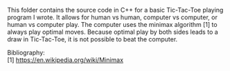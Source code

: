 This folder contains the source code in C++ for a basic Tic-Tac-Toe playing program I wrote.  It allows for human vs human, computer vs computer, or human vs computer play.  The computer uses the minimax algorithm [1] to always play optimal moves.  Because optimal play by both sides leads to a draw in Tic-Tac-Toe, it is not possible to beat the computer.

Bibliography:  
[1] https://en.wikipedia.org/wiki/Minimax

